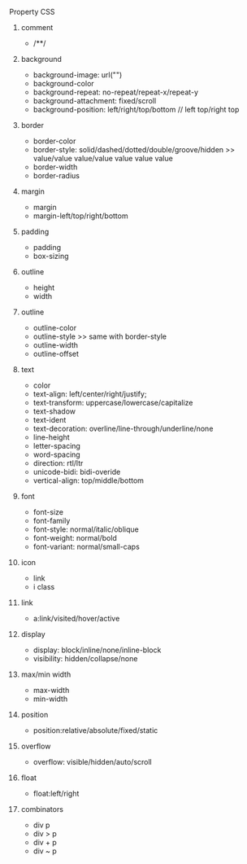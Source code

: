 Property CSS

01. comment
    - /**/

02. background
    - background-image: url("")
    - background-color
    - background-repeat: no-repeat/repeat-x/repeat-y
    - background-attachment: fixed/scroll
    - background-position: left/right/top/bottom // left top/right top

03. border
    - border-color
    - border-style: solid/dashed/dotted/double/groove/hidden >> value/value value/value value value value
    - border-width
    - border-radius

04. margin
    - margin
    - margin-left/top/right/bottom

05. padding
    - padding
    - box-sizing

06. outline
    - height
    - width

07. outline
    - outline-color
    - outline-style >> same with border-style
    - outline-width
    - outline-offset

08. text
    - color
    - text-align: left/center/right/justify;
    - text-transform: uppercase/lowercase/capitalize
    - text-shadow
    - text-ident
    - text-decoration: overline/line-through/underline/none
    - line-height
    - letter-spacing
    - word-spacing
    - direction: rtl/ltr
    - unicode-bidi: bidi-overide
    - vertical-align: top/middle/bottom

09. font
    - font-size
    - font-family
    - font-style: normal/italic/oblique
    - font-weight: normal/bold
    - font-variant: normal/small-caps

10. icon
    - link
    - i class

11. link
    - a:link/visited/hover/active

14. display
    - display: block/inline/none/inline-block
    - visibility: hidden/collapse/none

15. max/min width
    - max-width
    - min-width

16. position
    - position:relative/absolute/fixed/static

17. overflow
    - overflow: visible/hidden/auto/scroll

18. float
    - float:left/right

19. combinators
    - div p
    - div > p
    - div + p
    - div ~ p